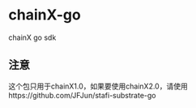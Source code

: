 # chainX-go
chainX go sdk
## 注意
  这个包只用于chainX1.0，如果要使用chainX2.0，请使用https://github.com/JFJun/stafi-substrate-go
